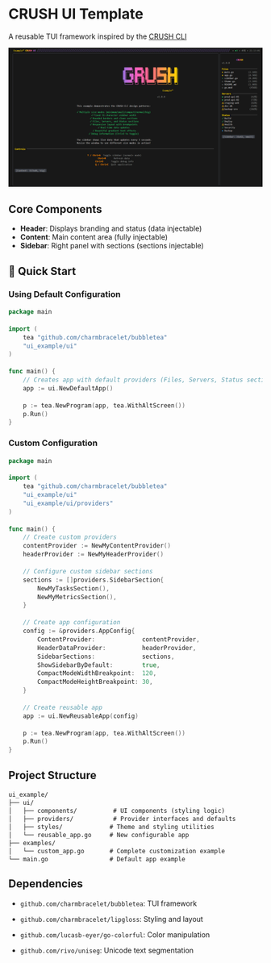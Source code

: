 # CRUSH UI Template

A reusable TUI framework inspired by the [CRUSH CLI](https://github.com/charmbracelet/crush)

![image](./docs/imgs/image.png)

## Core Components
- **Header**: Displays branding and status (data injectable)
- **Content**: Main content area (fully injectable)
- **Sidebar**: Right panel with sections (sections injectable)

## 🎯 Quick Start

### Using Default Configuration
```go
package main

import (
    tea "github.com/charmbracelet/bubbletea"
    "ui_example/ui"
)

func main() {
    // Creates app with default providers (Files, Servers, Status sections)
    app := ui.NewDefaultApp()
    
    p := tea.NewProgram(app, tea.WithAltScreen())
    p.Run()
}
```

### Custom Configuration
```go
package main

import (
    tea "github.com/charmbracelet/bubbletea"
    "ui_example/ui"
    "ui_example/ui/providers"
)

func main() {
    // Create custom providers
    contentProvider := NewMyContentProvider()
    headerProvider := NewMyHeaderProvider()
    
    // Configure custom sidebar sections
    sections := []providers.SidebarSection{
        NewMyTasksSection(),
        NewMyMetricsSection(),
    }
    
    // Create app configuration
    config := &providers.AppConfig{
        ContentProvider:             contentProvider,
        HeaderDataProvider:          headerProvider,
        SidebarSections:             sections,
        ShowSidebarByDefault:        true,
        CompactModeWidthBreakpoint:  120,
        CompactModeHeightBreakpoint: 30,
    }
    
    // Create reusable app
    app := ui.NewReusableApp(config)
    
    p := tea.NewProgram(app, tea.WithAltScreen())
    p.Run()
}
```



## Project Structure

```
ui_example/
├── ui/
│   ├── components/          # UI components (styling logic)
│   ├── providers/           # Provider interfaces and defaults
│   ├── styles/             # Theme and styling utilities
│   └── reusable_app.go     # New configurable app
├── examples/
│   └── custom_app.go       # Complete customization example
└── main.go                 # Default app example
```

## Dependencies

- `github.com/charmbracelet/bubbletea`: TUI framework
- `github.com/charmbracelet/lipgloss`: Styling and layout
- `github.com/lucasb-eyer/go-colorful`: Color manipulation

- `github.com/rivo/uniseg`: Unicode text segmentation


